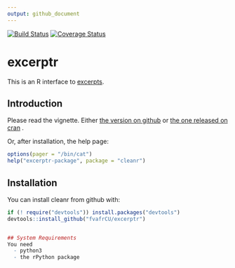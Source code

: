 ```yaml
---
output: github_document
---
```

<!-- README.md is generated from README.Rmd. Please edit that file -->
[![Build Status](https://travis-ci.org/fvafrCU/excerptr.svg?branch=master)](https://travis-ci.org/fvafrCU/excerptr)
[![Coverage Status](https://codecov.io/github/fvafrCU/excerptr/coverage.svg?branch=master)](https://codecov.io/github/fvafrCU/excerptr?branch=master)
# excerptr
This is an R interface to [excerpts](https://pypi.python.org/pypi/excerpts).

## Introduction

Please read the vignette. Either [the version on github](http://htmlpreview.github.io/?https://github.com/fvafrCU/excerptr/blob/master/inst/doc/excerptr_Introduction.html)
or [the one released on cran](https://cran.r-project.org/web/packages/excerptr/vignettes/excerptr_Introduction.html) .

Or, after installation, the help page:

```r
options(pager = "/bin/cat")
help("excerptr-package", package = "cleanr")
```

## Installation
You can install cleanr from github with:

```r
if (! require("devtools")) install.packages("devtools")
devtools::install_github("fvafrCU/excerptr")


## System Requirements
You need
  - python3
  - the rPython package
```
